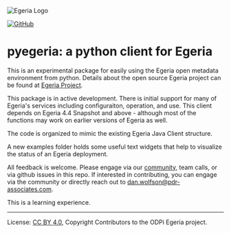 <!-- SPDX-License-Identifier: CC-BY-4.0 -->
<!-- Copyright Contributors to the ODPi Egeria project. -->

![Egeria Logo](https://github.com/odpi/egeria/blob/master/assets/img/ODPi_Egeria_Logo_color.png?raw=true)

[![GitHub](https://img.shields.io/github/license/odpi/egeria)](LICENSE)


# pyegeria: a python client for Egeria

This is an experimental package for easily using the Egeria
open metadata environment from python. Details about the
open source Egeria project can be found at [Egeria Project](https://egeria-project.org).

This package is in active development. There is initial
support for many of Egeria's services including configuraiton, operation, and use.  This client depends on 
Egeria 4.4 Snapshot and above - although most of the functions may work on earlier versions of Egeria as well. 

The code is organized to mimic the existing Egeria Java Client structure.

A new examples folder holds some useful text widgets that help to visualize the status of an Egeria deployment.

All feedback is welcome. Please engage via our [community](http://egeria-project.org/guides/community/), 
team calls, or via github issues in this repo. If interested in contributing,
you can engage via the community or directly reach out to
[dan.wolfson\@pdr-associates.com](mailto:dan.wolfson@pdr-associates.com?subject=pyegeria).

This is a learning experience.



----
License: [CC BY 4.0](https://creativecommons.org/licenses/by/4.0/),
Copyright Contributors to the ODPi Egeria project.